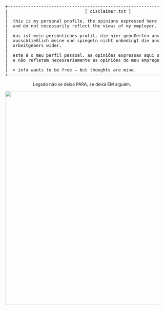 <pre>
+----------------------------------------------------------------------------+
|                              [ disclaimer.txt ]                            |
|                                                                            |
|  this is my personal profile. the opinions expressed here are mine alone   |
|  and do not necessarily reflect the views of my employer.                  |
|                                                                            |
|  das ist mein persönliches profil. die hier geäußerten ansichten sind      |
|  ausschließlich meine und spiegeln nicht unbedingt die ansichten meines    |
|  arbeitgebers wider.                                                       |
|                                                                            |
|  este é o meu perfil pessoal. as opiniões expressas aqui são apenas minhas |
|  e não refletem necessariamente as opiniões do meu empregador.             |
|                                                                            |
|  > info wants to be free — but thoughts are mine.                          |
+----------------------------------------------------------------------------+
</pre>

<p align="center">Legado não se deixa PARA, se deixa EM alguém.</p>

<p align="center">
  <img src="https://raw.githubusercontent.com/extencil/extencil/refs/heads/main/wtf.gif" width="700"/>
</p>
